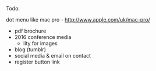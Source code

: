 

Todo:

dot menu like mac pro - http://www.apple.com/uk/mac-pro/

* pdf brochure
* 2016 conference media
   * lity for images
* blog (tumblr)
* social media & email on contact
* register button link

